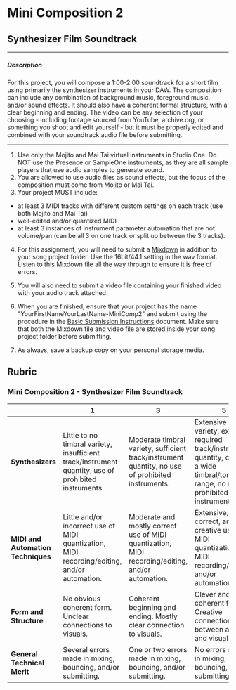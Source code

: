# Mini Composition 2
## Synthesizer Film Soundtrack

---

##### Description
  For this project, you will compose a 1:00-2:00 soundtrack for a short film using primarily the synthesizer instruments in your DAW. The composition can include any combination of background music, foreground music, and/or sound effects. It should also have a coherent formal structure, with a clear beginning and ending.
  The video can be any selection of your choosing - including footage sourced from YouTube, archive.org, or something you shoot and edit yourself - but it must be properly edited and combined with your soundtrack audio file before submitting.

---

1. Use only the Mojito and Mai Tai virtual instruments in Studio One.  Do NOT use the Presence or SampleOne instruments, as they are all sample players that use audio samples to generate sound.
2. You are allowed to use audio files as sound effects, but the focus of the composition must come from Mojito or Mai Tai.
3. Your project MUST include:
  * at least 3 MIDI tracks with different custom settings on each track (use both Mojito and Mai Tai)
  * well-edited and/or quantized MIDI
  * at least 3 instances of instrument parameter automation that are not volume/pan (can be all 3 on one track or split up between the 3 tracks).
4. For this assignment, you will need to submit a [Mixdown](../DAW-instructions/mixing-down.md) in addition to your song project folder. Use the 16bit/44.1 setting in the wav format. Listen to this Mixdown file all the way through to ensure it is free of errors.
5. You will also need to submit a video file containing your finished video with your audio track attached. 

6. When you are finished, ensure that your project has the name "YourFirstNameYourLastName-MiniComp2" and submit using the procedure in the [Basic Submission Instructions](../DAW-instructions/basic-submission-instructions.md#submitting-a-song) document. Make sure that both the Mixdown file and video file are stored inside your song project folder before submitting.
7. As always, save a backup copy on your personal storage media.

## Rubric
### Mini Composition 2 - Synthesizer Film Soundtrack

| | **1** | **3** | **5** | **Score**
| --- | --- | --- | --- | ---
| **Synthesizers** | Little to no timbral variety, insufficient track/instrument quantity, use of prohibited instruments. | Moderate timbral variety, sufficient track/instrument quantity, no use of prohibited instruments. | Extensive timbral variety, exceeds required track/instrument quantity, covers a wide timbral/tonal range, no use of prohibited instruments | |
| **MIDI and Automation Techniques** | Little and/or incorrect use of MIDI quantization, MIDI recording/editing, and/or automation. | Moderate and mostly correct use of MIDI quantization, MIDI recording/editing, and/or automation. | Extensive, correct, and creative use of MIDI quantization, MIDI recording/editing, and/or automation. | |
| **Form and Structure** | No obvious coherent form. Unclear connections to visuals. | Coherent beginning and ending. Mostly clear connection to visuals. | Clever and coherent form. Creative connections between audio and visuals. | |
| **General Technical Merit** | Several errors made in mixing, bouncing, and/or submitting. | One or two errors made in mixing, bouncing, and/or submitting. | No errors made in mixing, bouncing, and/or submitting. | | |
